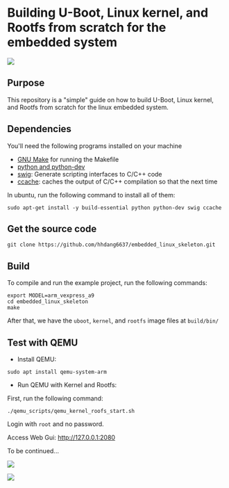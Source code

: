# Building U-Boot, Linux kernel, and Rootfs from scratch for the embedded system

![](https://travis-ci.org/hhdang6637/embedded_linux_skeleton.svg?branch=master)

## Purpose
This repository is a "simple" guide on how to build U-Boot, Linux kernel, and Rootfs from scratch for the linux embedded system.

## Dependencies
You'll need the following programs installed on your machine
- [GNU Make](https://www.gnu.org/software/make/) for running the Makefile
- [python and python-dev](https://www.python.org/)
- [swig](http://www.swig.org/index.php): Generate scripting interfaces to C/C++ code
- [ccache](https://ccache.samba.org/): caches the output of C/C++ compilation so that the next time

In ubuntu, run the following command to install all of them:
```
sudo apt-get install -y build-essential python python-dev swig ccache
```

## Get the source code
```
git clone https://github.com/hhdang6637/embedded_linux_skeleton.git
```
## Build
To compile and run the example project, run the following commands:

```
export MODEL=arm_vexpress_a9
cd embedded_linux_skeleton
make
```

After that, we have the `uboot`, `kernel`, and `rootfs` image files at `build/bin/`

## Test with QEMU
- Install QEMU:
```
sudo apt install qemu-system-arm
```

- Run QEMU with Kernel and Rootfs:

First, run the following command:
```
./qemu_scripts/qemu_kernel_roofs_start.sh
```

Login with `root` and no password.

Access Web Gui: http://127.0.0.1:2080

To be continued...

![](https://raw.githubusercontent.com/wiki/hhdang6637/embedded_linux_skeleton/resource_history_page.png)

![](https://raw.githubusercontent.com/wiki/hhdang6637/embedded_linux_skeleton/firmware_upgrade.png)
